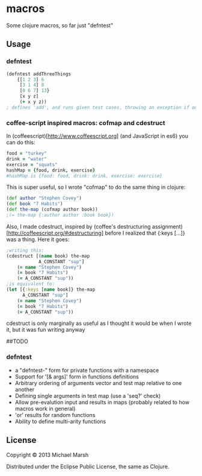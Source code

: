# macros

Some clojure macros, so far just "defntest"

## Usage

### defntest
```clojure
(defntest addThreeThings
    {[1 2 3] 6
     [3 1 4] 8
     [0 6 7] 13}
     [x y z]
     (+ x y z))
; defines 'add', and runs given test cases, throwing an exception if one doesn't pass
```
### coffee-script inspired macros: cofmap and cdestruct
In (coffeescript)[http://www.coffeescript.org]  (and JavaScript in es6) you can do this:
```coffeescript
food = "turkey"
drink = "water"
exercise = "squats"
hashMap = {food, drink, exercise}
#hashMap is {food: food, drink: drink, exercise: exercise}
```
This is super useful, so I wrote "cofmap" to do the same thing in clojure:
```clojure
(def author "Stephen Covey")
(def book "7 Habits")
(def the-map (cofmap author book))
;(= the-map {:author author :book book})
```
Also, I made cdestruct, inspired by (coffee's destructuring assignment)[http://coffeescript.org/#destructuring] before I realized that {:keys [...]} was a thing. Here it goes:
```clojure
;writing this:
(cdestruct [(name book) the-map
            A_CONSTANT "sup"]
    (= name "Stephen Covey")
    (= book "7 Habits")
    (= A_CONSTANT "sup"))
;is equivalent to:
(let [{:keys [name book]} the-map
      A_CONSTANT "sup"]
    (= name "Stephen Covey")
    (= book "7 Habits")
    (= A_CONSTANT "sup"))
```
cdestruct is only marginally as useful as I thought it would be when I wrote it, but it was fun writing anyway

##TODO
### defntest
* a "defntest-" form for private functions with a namespace
* Support for '[& args]' form in functions definitions
* Arbitrary ordering of arguments vector and test map relative to one another
* Defining single arguments in test map (use a 'seq?' check)
* Allow pre-evalution input and results in maps (probably related to how macros work in general)
* 'or' results for random functions
* Ability to define multi-arity functions

## License

Copyright © 2013 Michael Marsh

Distributed under the Eclipse Public License, the same as Clojure.